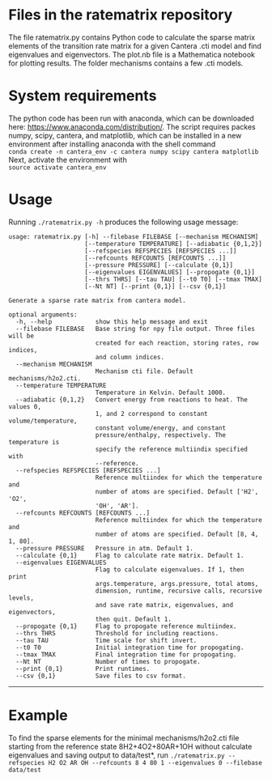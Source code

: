 # Files in the ratematrix repository
The file ratematrix.py contains Python code to calculate the sparse matrix elements of the transition rate matrix for a given Cantera .cti model and find eigenvalues and eigenvectors. The plot.nb file is a Mathematica notebook for plotting results. The folder mechanisms contains a few .cti models.

# System requirements
The python code has been run with anaconda, which can be downloaded here: https://www.anaconda.com/distribution/. The script requires packes numpy, scipy, cantera, and matplotlib, which can be installed in a new environment after installing anaconda with the shell command  
`conda create -n cantera_env -c cantera numpy scipy cantera matplotlib`  
Next, activate the environment with  
`source activate cantera_env`  

# Usage
Running `./ratematrix.py -h` produces the following usage message:
```
usage: ratematrix.py [-h] --filebase FILEBASE [--mechanism MECHANISM]
                     [--temperature TEMPERATURE] [--adiabatic {0,1,2}]
                     [--refspecies REFSPECIES [REFSPECIES ...]]
                     [--refcounts REFCOUNTS [REFCOUNTS ...]]
                     [--pressure PRESSURE] [--calculate {0,1}]
                     [--eigenvalues EIGENVALUES] [--propogate {0,1}]
                     [--thrs THRS] [--tau TAU] [--t0 T0] [--tmax TMAX]
                     [--Nt NT] [--print {0,1}] [--csv {0,1}]

Generate a sparse rate matrix from cantera model.

optional arguments:
  -h, --help            show this help message and exit
  --filebase FILEBASE   Base string for npy file output. Three files will be
                        created for each reaction, storing rates, row indices,
                        and column indices.
  --mechanism MECHANISM
                        Mechanism cti file. Default mechanisms/h2o2.cti.
  --temperature TEMPERATURE
                        Temperature in Kelvin. Default 1000.
  --adiabatic {0,1,2}   Convert energy from reactions to heat. The values 0,
                        1, and 2 correspond to constant volume/temperature,
                        constant volume/energy, and constant
                        pressure/enthalpy, respectively. The temperature is
                        specify the reference multiindix specified with
                        --reference.
  --refspecies REFSPECIES [REFSPECIES ...]
                        Reference multiindex for which the temperature and
                        number of atoms are specified. Default ['H2', 'O2',
                        'OH', 'AR'].
  --refcounts REFCOUNTS [REFCOUNTS ...]
                        Reference multiindex for which the temperature and
                        number of atoms are specified. Default [8, 4, 1, 80].
  --pressure PRESSURE   Pressure in atm. Default 1.
  --calculate {0,1}     Flag to calculate rate matrix. Default 1.
  --eigenvalues EIGENVALUES
                        Flag to calculate eigenvalues. If 1, then print
                        args.temperature, args.pressure, total atoms,
                        dimension, runtime, recursive calls, recursive levels,
                        and save rate matrix, eigenvalues, and eigenvectors,
                        then quit. Default 1.
  --propogate {0,1}     Flag to propogate reference multiindex.
  --thrs THRS           Threshold for including reactions.
  --tau TAU             Time scale for shift invert.
  --t0 T0               Initial integration time for propogating.
  --tmax TMAX           Final integration time for propogating.
  --Nt NT               Number of times to propogate.
  --print {0,1}         Print runtimes.
  --csv {0,1}           Save files to csv format.
  ```
  -----------
# Example
To find the sparse elements for the minimal mechanisms/h2o2.cti file starting from the reference state 8H2+4O2+80AR+1OH without calculate eigenvalues and saving output to data/test*, run
`./ratematrix.py --refspecies H2 O2 AR OH --refcounts 8 4 80 1 --eigenvalues 0 --filebase data/test`  
